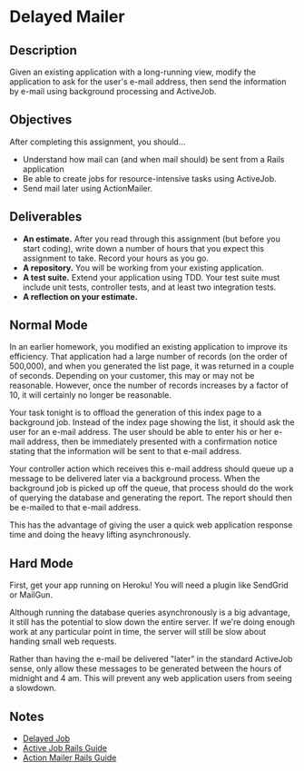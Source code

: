# Delayed Mailer

## Description

Given an existing application with a long-running view, modify the application to ask for the user's e-mail address, then send the information by e-mail using background processing and ActiveJob.

## Objectives

After completing this assignment, you should...

* Understand how mail can (and when mail should) be sent from a Rails application
* Be able to create jobs for resource-intensive tasks using ActiveJob.
* Send mail later using ActionMailer.

## Deliverables

* **An estimate.**  After you read through this assignment (but before you start coding), write down a number of hours that you expect this assignment to take.  Record your hours as you go.
* **A repository.** You will be working from your existing application.
* **A test suite.** Extend your application using TDD.  Your test suite must include unit tests, controller tests, and at least two integration tests.
* **A reflection on your estimate.**

## Normal Mode

In an earlier homework, you modified an existing application to improve its efficiency.  That application had a large number of records (on the order of 500,000), and when you generated the list page, it was returned in a couple of seconds.  Depending on your customer, this may or may not be reasonable.  However, once the number of records increases by a factor of 10, it will certainly no longer be reasonable.

Your task tonight is to offload the generation of this index page to a background job.  Instead of the index page showing the list, it should ask the user for an e-mail address.  The user should be able to enter his or her e-mail address, then be immediately presented with a confirmation notice stating that the information will be sent to that e-mail address.

Your controller action which receives this e-mail address should queue up a message to be delivered later via a background process.  When the background job is picked up off the queue, that process should do the work of querying the database and generating the report.  The report should then be e-mailed to that e-mail address.

This has the advantage of giving the user a quick web application response time and doing the heavy lifting asynchronously.

## Hard Mode

First, get your app running on Heroku!  You will need a plugin like SendGrid or MailGun.

Although running the database queries asynchronously is a big advantage, it still has the potential to slow down the entire server.  If we're doing enough work at any particular point in time, the server will still be slow about handing small web requests.

Rather than having the e-mail be delivered "later" in the standard ActiveJob sense, only allow these messages to be generated between the hours of midnight and 4 am.  This will prevent any web application users from seeing a slowdown.

## Notes

* [Delayed Job](https://github.com/collectiveidea/delayed_job)
* [Active Job Rails Guide](http://edgeguides.rubyonrails.org/active_job_basics.html)
* [Action Mailer Rails Guide](http://guides.rubyonrails.org/action_mailer_basics.html)
